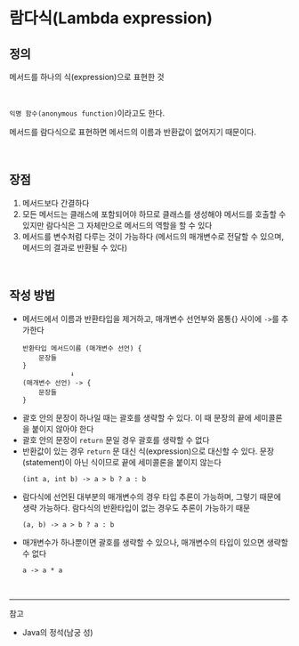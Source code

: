 # 람다식(Lambda expression)

## 정의
메서드를 하나의 식(expression)으로 표현한 것

<br/>

`익명 함수(anonymous function)`이라고도 한다. 

메서드를 람다식으로 표현하면 메서드의 이름과 반환값이 없어지기 때문이다.

<br/>

## 장점
1. 메서드보다 간결하다
2. 모든 메서드는 클래스에 포함되어야 하므로 클래스를 생성해야 메서드를 호출할 수 있지만 람다식은 그 자체만으로 메서드의 역할을 할 수 있다
3. 메서드를 변수처럼 다루는 것이 가능하다 (메서드의 매개변수로 전달할 수 있으며, 메서드의 결과로 반환될 수 있다)

<br/>

## 작성 방법
- 메서드에서 이름과 반환타입을 제거하고, 매개변수 선언부와 몸통{} 사이에 `->`를 추가한다
    ```text
    반환타입 메서드이름 (매개변수 선언) {
        문장들
    }
                ↓
    (매개변수 선언) -> {
        문장들
    }
    ```
- 괄호 안의 문장이 하나일 때는 괄호를 생략할 수 있다. 이 때 문장의 끝에 세미콜론을 붙이지 않아야 한다
- 괄호 안의 문장이 `return` 문일 경우 괄호를 생략할 수 없다
- 반환값이 있는 경우 `return` 문 대신 식(expression)으로 대신할 수 있다. 문장(statement)이 아닌 식이므로 끝에 세미콜론을 붙이지 않는다
    ```text
    (int a, int b) -> a > b ? a : b 
    ```
- 람다식에 선언된 대부분의 매개변수의 경우 타입 추론이 가능하며, 그렇기 때문에 생략 가능하다. 람다식의 반환타입이 없는 경우도 추론이 가능하기 때문
    ```text
    (a, b) -> a > b ? a : b
    ```
- 매개변수가 하나뿐이면 괄호를 생략할 수 있으나, 매개변수의 타입이 있으면 생략할 수 없다
    ```text
    a -> a * a
    ```


<br/>

---

참고
- Java의 정석(남궁 성)
